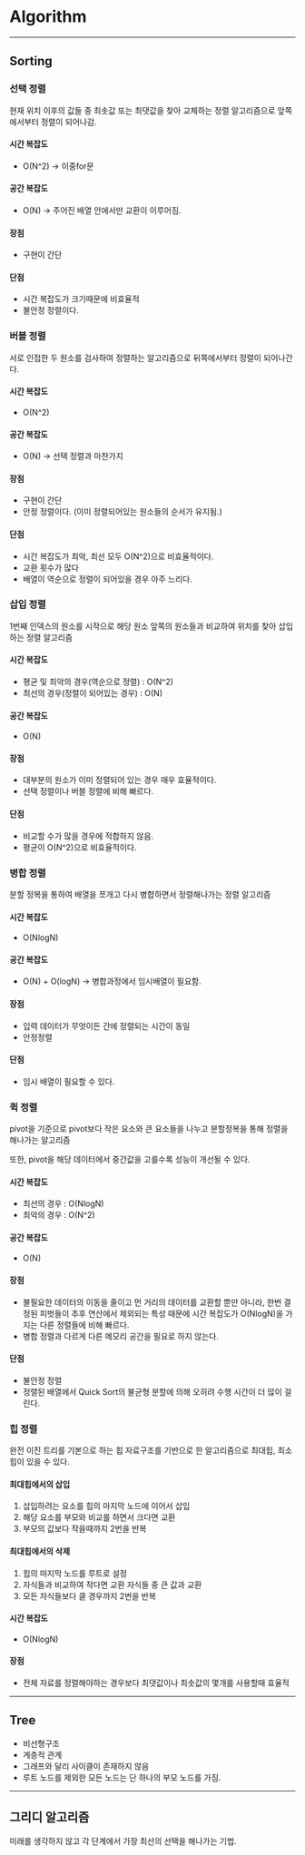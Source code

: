 # Algorithm

----

## Sorting

### 선택 정렬

현재 위치 이후의 값들 중 최솟값 또는 최댓값을 찾아 교체하는 정렬 알고리즘으로 앞쪽에서부터 정렬이 되어나감.

#### 시간 복잡도 

- O(N^2) -> 이중for문

#### 공간 복잡도

- O(N) -> 주어진 배열 안에서만 교환이 이루어짐.

#### 장점

- 구현이 간단

#### 단점

- 시간 복잡도가 크기때문에 비효율적
- 불안정 정렬이다.



### 버블 정렬

서로 인접한 두 원소를 검사하여 정렬하는 알고리즘으로 뒤쪽에서부터 정렬이 되어나간다.

#### 시간 복잡도

- O(N^2)

#### 공간 복잡도

- O(N) -> 선택 정렬과 마찬가지

#### 장점

- 구현이 간단
- 안정 정렬이다. (이미 정렬되어있는 원소들의 순서가 유지됨.)

#### 단점

- 시간 복잡도가 최악, 최선 모두 O(N^2)으로 비효율적이다.
- 교환 횟수가 많다
- 배열이 역순으로 정렬이 되어있을 경우 아주 느리다.



### 삽입 정렬

1번째 인덱스의 원소를 시작으로 해당 원소 앞쪽의 원소들과 비교하여 위치를 찾아 삽입하는 정렬 알고리즘

#### 시간 복잡도

- 평균 및 최악의 경우(역순으로 정렬) : O(N^2)
- 최선의 경우(정렬이 되어있는 경우) : O(N)

#### 공간 복잡도

- O(N)

#### 장점

- 대부분의 원소가 이미 정렬되어 있는 경우 매우 효율적이다.
- 선택 정렬이나 버블 정렬에 비해 빠르다.

#### 단점

- 비교할 수가 많을 경우에 적합하지 않음.
- 평균이 O(N^2)으로 비효율적이다.



### 병합 정렬

분할 정복을 통하여 배열을 쪼개고 다시 병합하면서 정렬해나가는 정렬 알고리즘

#### 시간 복잡도

- O(NlogN)

#### 공간 복잡도

- O(N) + O(logN) -> 병합과정에서 임시배열이 필요함.

#### 장점

- 입력 데이터가 무엇이든 간에 정렬되는 시간이 동일
- 안정정렬

#### 단점

- 임시 배열이 필요할 수 있다.



### 퀵 정렬

pivot을 기준으로 pivot보다 작은 요소와 큰 요소들을 나누고 분할정복을 통해 정렬을 해나가는 알고리즘

또한, pivot을 해당 데이터에서 중간값을 고를수록 성능이 개선될 수 있다.

#### 시간 복잡도

- 최선의 경우 : O(NlogN)
- 최악의 경우 : O(N^2)

#### 공간 복잡도

- O(N)

#### 장점

- 불필요한 데이터의 이동을 줄이고 먼 거리의 데이터를 교환할 뿐만 아니라, 한번 결정된 피벗들이 추후 연산에서 제외되는 특성 때문에 시간 복잡도가 O(NlogN)을 가지는 다른 정렬들에 비해 빠르다.
- 병합 정렬과 다르게 다른 메모리 공간을 필요로 하지 않는다.

#### 단점

- 불안정 정렬
- 정렬된 배열에서 Quick Sort의 불균형 분할에 의해 오히려 수행 시간이 더 많이 걸린다.



### 힙 정렬

완전 이진 트리를 기본으로 하는 힙 자료구조를 기반으로 한 알고리즘으로 최대힙, 최소힙이 있을 수 있다.

#### 최대힙에서의 삽입

1. 삽입하려는 요소를 힙의 마지막 노드에 이어서 삽입
2. 해당 요소를 부모와 비교를 하면서 크다면 교환
3. 부모의 값보다 작을때까지 2번을 반복

#### 최대힙에서의 삭제

1. 힙의 마지막 노드를 루트로 설정
2. 자식들과 비교하여 작다면 교환 자식들 중 큰 값과 교환
3. 모든 자식들보다 클 경우까지 2번을 반복

#### 시간 복잡도

- O(NlogN)

#### 장점

- 전체 자료를 정렬해야하는 경우보다 최댓값이나 최솟값의 몇개를 사용할때 효율적

----

## Tree

- 비선형구조
- 계층적 관계
- 그래프와 달리 사이클이 존재하지 않음
- 루트 노드를 제외한 모든 노드는 단 하나의 부모 노드를 가짐.

---

## 그리디 알고리즘

미래를 생각하지 않고 각 단계에서 가장 최선의 선택을 해나가는 기법.



